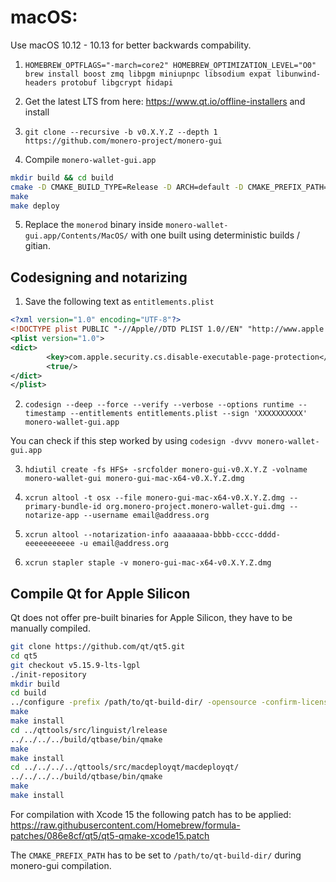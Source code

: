 # macOS:

Use macOS 10.12 - 10.13 for better backwards compability.

1. `HOMEBREW_OPTFLAGS="-march=core2" HOMEBREW_OPTIMIZATION_LEVEL="O0" brew install boost zmq libpgm miniupnpc libsodium expat libunwind-headers protobuf libgcrypt hidapi`

2. Get the latest LTS from here: https://www.qt.io/offline-installers and install

3. `git clone --recursive -b v0.X.Y.Z --depth 1 https://github.com/monero-project/monero-gui` 

4. Compile `monero-wallet-gui.app`

```bash
mkdir build && cd build
cmake -D CMAKE_BUILD_TYPE=Release -D ARCH=default -D CMAKE_PREFIX_PATH=~/Qt5.12.8/5.12.8/clang_64 ..
make
make deploy
```

5. Replace the `monerod` binary inside `monero-wallet-gui.app/Contents/MacOS/` with one built using deterministic builds / gitian.

## Codesigning and notarizing

1. Save the following text as `entitlements.plist`

```xml
<?xml version="1.0" encoding="UTF-8"?>
<!DOCTYPE plist PUBLIC "-//Apple//DTD PLIST 1.0//EN" "http://www.apple.com/DTDs/PropertyList-1.0.dtd">
<plist version="1.0">
<dict>
        <key>com.apple.security.cs.disable-executable-page-protection</key>
        <true/>
</dict>
</plist>
```

2. `codesign --deep --force --verify --verbose --options runtime --timestamp --entitlements entitlements.plist --sign 'XXXXXXXXXX' monero-wallet-gui.app`

You can check if this step worked by using `codesign -dvvv monero-wallet-gui.app`

3. `hdiutil create -fs HFS+ -srcfolder monero-gui-v0.X.Y.Z -volname monero-wallet-gui monero-gui-mac-x64-v0.X.Y.Z.dmg`

4. `xcrun altool -t osx --file monero-gui-mac-x64-v0.X.Y.Z.dmg --primary-bundle-id org.monero-project.monero-wallet-gui.dmg --notarize-app --username email@address.org`

5. `xcrun altool --notarization-info aaaaaaaa-bbbb-cccc-dddd-eeeeeeeeeee -u email@address.org`

6. `xcrun stapler staple -v monero-gui-mac-x64-v0.X.Y.Z.dmg`

## Compile Qt for Apple Silicon

Qt does not offer pre-built binaries for Apple Silicon, they have to be manually compiled.

```bash
git clone https://github.com/qt/qt5.git
cd qt5
git checkout v5.15.9-lts-lgpl
./init-repository
mkdir build
cd build
../configure -prefix /path/to/qt-build-dir/ -opensource -confirm-license -release -nomake examples -nomake tests -no-rpath -skip qtwebengine -skip qt3d -skip qtandroidextras -skip qtcanvas3d -skip qtcharts -skip qtconnectivity -skip qtdatavis3d -skip qtdoc -skip qtgamepad -skip qtlocation -skip qtnetworkauth -skip qtpurchasing -skip qtscript -skip qtscxml -skip qtsensors -skip qtserialbus -skip qtserialport -skip qtspeech -skip qttools -skip qtvirtualkeyboard -skip qtwayland -skip qtwebchannel -skip qtwebsockets -skip qtwebview -skip qtwinextras -skip qtx11extras -skip gamepad -skip serialbus -skip location -skip webengine
make
make install
cd ../qttools/src/linguist/lrelease
../../../../build/qtbase/bin/qmake
make
make install
cd ../../../../qttools/src/macdeployqt/macdeployqt/
../../../../build/qtbase/bin/qmake
make
make install
```

For compilation with Xcode 15 the following patch has to be applied: https://raw.githubusercontent.com/Homebrew/formula-patches/086e8cf/qt5/qt5-qmake-xcode15.patch

The `CMAKE_PREFIX_PATH` has to be set to `/path/to/qt-build-dir/` during monero-gui compilation.
